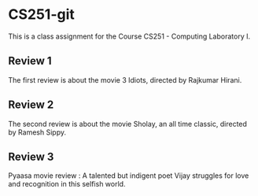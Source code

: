 # CS251-git
This is a class assignment for the Course CS251 - Computing Laboratory I.
## Review 1
The first review is about the movie 3 Idiots, directed by Rajkumar Hirani.
## Review 2
The second review is about the movie Sholay, an all time classic, directed by Ramesh Sippy.
## Review 3
Pyaasa movie review :
A talented but indigent poet Vijay struggles for love and recognition in this selfish world.
